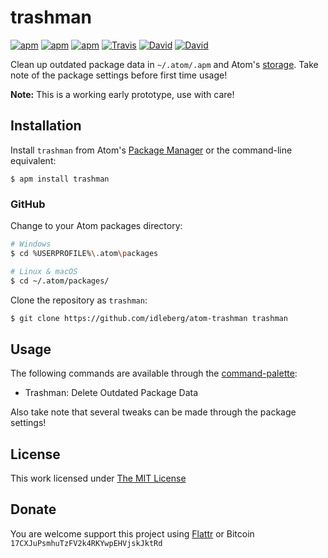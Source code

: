 # trashman

[![apm](https://img.shields.io/apm/l/trashman.svg?style=flat-square)](https://atom.io/packages/trashman)
[![apm](https://img.shields.io/apm/v/trashman.svg?style=flat-square)](https://atom.io/packages/trashman)
[![apm](https://img.shields.io/apm/dm/trashman.svg?style=flat-square)](https://atom.io/packages/trashman)
[![Travis](https://img.shields.io/travis/idleberg/atom-trashman.svg?style=flat-square)](https://travis-ci.org/idleberg/atom-trashman)
[![David](https://img.shields.io/david/dev/idleberg/atom-trashman.svg?style=flat-square)](https://david-dm.org/idleberg/atom-trashman)
[![David](https://img.shields.io/david/dev/idleberg/atom-trashman.svg?style=flat-square)](https://david-dm.org/idleberg/atom-trashman?type=dev)

Clean up outdated package data in `~/.atom/.apm` and Atom's [storage](https://developer.mozilla.org/docs/Web/API/Storage). Take note of the package settings before first time usage!

**Note:** This is a working early prototype, use with care!

## Installation

Install `trashman` from Atom's [Package Manager](http://flight-manual.atom.io/using-atom/sections/atom-packages/) or the command-line equivalent:

`$ apm install trashman`

### GitHub

Change to your Atom packages directory:

```bash
# Windows
$ cd %USERPROFILE%\.atom\packages

# Linux & macOS
$ cd ~/.atom/packages/
```

Clone the repository as `trashman`:

```bash
$ git clone https://github.com/idleberg/atom-trashman trashman
```

## Usage

The following commands are available through the [command-palette](https://atom.io/docs/latest/getting-started-atom-basics#command-palette):

* Trashman: Delete Outdated Package Data

Also take note that several tweaks can be made through the package settings!

## License

This work licensed under [The MIT License](https://opensource.org/licenses/MIT)

## Donate

You are welcome support this project using [Flattr](https://flattr.com/submit/auto?user_id=idleberg&url=https://github.com/idleberg/atom-trashman) or Bitcoin `17CXJuPsmhuTzFV2k4RKYwpEHVjskJktRd`
